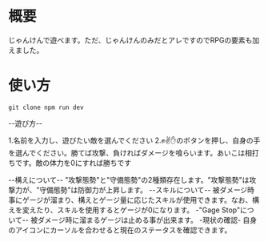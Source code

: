# 概要
じゃんけんで遊べます。ただ、じゃんけんのみだとアレですのでRPGの要素も加えました。

# 使い方

```
git clone npm run dev
```


--遊び方--

1.名前を入力し、遊びたい敵を選んでください
2.✊✌✋のボタンを押し、自身の手を選んでください。勝てば攻撃、負ければダメージを喰らいます。あいこは相打ちです。敵の体力を0にすれば勝ちです

--構えについて--
"攻撃態勢"と"守備態勢"の2種類存在します。"攻撃態勢"は攻撃力が、"守備態勢"は防御力が上昇します。
--スキルについて--
被ダメージ時事にゲージが溜まり、構えとゲージ量に応じたスキルが使用できます。なお、構えを変えたり、スキルを使用するとゲージが0になります。
-"Gage Stop"について--
被ダメージ時に溜まるゲージは止める事が出来ます。
-現状の確認-
自身のアイコンにカーソルを合わせると現在のステータスを確認できます。